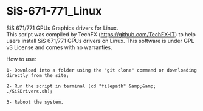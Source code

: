# SiS-671-771_Linux
 
 SiS 671/771 GPUs Graphics drivers for Linux.  
 This script was compiled by TechFX (https://github.com/TechFX-IT) to help users install SiS 671/771 GPUs drivers on Linux. 
 This software is under GPL v3 License and comes with no warranties.  
 
 How to use: 
    
    1- Download into a folder using the "git clone" command or downloading directly from the site; 
    
    2- Run the script in terminal (cd "filepath" &amp;&amp; ./SiSDrivers.sh); 
    
    3- Reboot the system.
